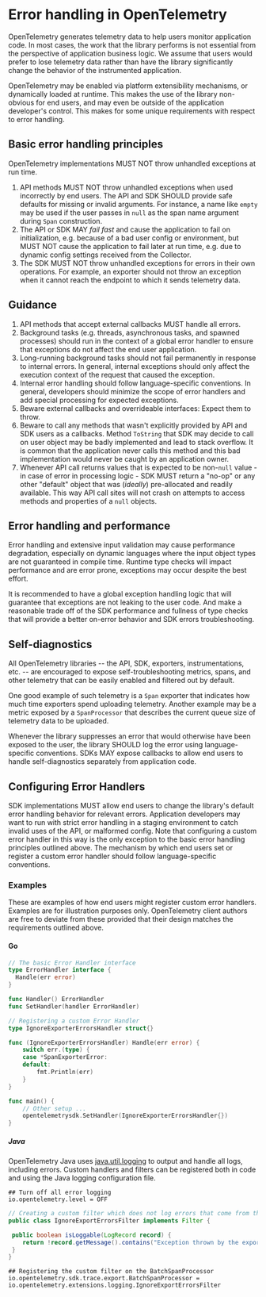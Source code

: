 # Error handling in OpenTelemetry

OpenTelemetry generates telemetry data to help users monitor application code.
In most cases, the work that the library performs is not essential from the perspective of application business logic.
We assume that users would prefer to lose telemetry data rather than have the library significantly change the behavior of the instrumented application.

OpenTelemetry may be enabled via platform extensibility mechanisms, or dynamically loaded at runtime.
This makes the use of the library non-obvious for end users, and may even be outside of the application developer's control.
This makes for some unique requirements with respect to error handling.

## Basic error handling principles

OpenTelemetry implementations MUST NOT throw unhandled exceptions at run time.

1. API methods MUST NOT throw unhandled exceptions when used incorrectly by end users.
   The API and SDK SHOULD provide safe defaults for missing or invalid arguments.
   For instance, a name like `empty` may be used if the user passes in `null` as the span name argument during `Span` construction.
2. The API or SDK MAY _fail fast_ and cause the application to fail on initialization, e.g. because of a bad user config or environment, but MUST NOT cause the application to fail later at run time, e.g. due to dynamic config settings received from the Collector.
3. The SDK MUST NOT throw unhandled exceptions for errors in their own operations.
   For example, an exporter should not throw an exception when it cannot reach the endpoint to which it sends telemetry data.

## Guidance

1. API methods that accept external callbacks MUST handle all errors.
2. Background tasks (e.g. threads, asynchronous tasks, and spawned processes) should run in the context of a global error handler to ensure that exceptions do not affect the end user application.
3. Long-running background tasks should not fail permanently in response to internal errors.
   In general, internal exceptions should only affect the execution context of the request that caused the exception.
4. Internal error handling should follow language-specific conventions.
   In general, developers should minimize the scope of error handlers and add special processing for expected exceptions.
5. Beware external callbacks and overrideable interfaces: Expect them to throw.
6. Beware to call any methods that wasn't explicitly provided by API and SDK users as a callbacks.
   Method `ToString` that SDK may decide to call on user object may be badly implemented and lead to stack overflow.
   It is common that the application never calls this method and this bad implementation would never be caught by an application owner.
7. Whenever API call returns values that is expected to be non-`null` value - in case of error in processing logic - SDK MUST return a "no-op" or any other "default" object that was (_ideally_) pre-allocated and readily available.
   This way API call sites will not crash on attempts to access methods and properties of a `null` objects.

## Error handling and performance

Error handling and extensive input validation may cause performance degradation, especially on dynamic languages where the input object types are not guaranteed in compile time.
Runtime type checks will impact performance and are error prone, exceptions may occur despite the best effort.

It is recommended to have a global exception handling logic that will guarantee that exceptions are not leaking to the user code.
And make a reasonable trade off of the SDK performance and fullness of type checks that will provide a better on-error behavior and SDK errors troubleshooting.

## Self-diagnostics

All OpenTelemetry libraries -- the API, SDK, exporters, instrumentations, etc. -- are encouraged to expose self-troubleshooting metrics, spans, and other telemetry that can be easily enabled and filtered out by default.

One good example of such telemetry is a `Span` exporter that indicates how much time exporters spend uploading telemetry.
Another example may be a metric exposed by a `SpanProcessor` that describes the current queue size of telemetry data to be uploaded.

Whenever the library suppresses an error that would otherwise have been exposed to the user, the library SHOULD log the error using language-specific conventions.
SDKs MAY expose callbacks to allow end users to handle self-diagnostics separately from application code.

## Configuring Error Handlers

SDK implementations MUST allow end users to change the library's default error handling behavior for relevant errors.
Application developers may want to run with strict error handling in a staging environment to catch invalid uses of the API, or malformed config.
Note that configuring a custom error handler in this way is the only exception to the basic error handling principles outlined above.
The mechanism by which end users set or register a custom error handler should follow language-specific conventions.

### Examples

These are examples of how end users might register custom error handlers.
Examples are for illustration purposes only. OpenTelemetry client authors
are free to deviate from these provided that their design matches the requirements outlined above.

#### Go

```go
// The basic Error Handler interface
type ErrorHandler interface {
  Handle(err error)
}

func Handler() ErrorHandler
func SetHandler(handler ErrorHandler)
```

```go
// Registering a custom Error Handler
type IgnoreExporterErrorsHandler struct{}

func (IgnoreExporterErrorsHandler) Handle(err error) {
    switch err.(type) {
    case *SpanExporterError:
    default:
        fmt.Println(err)
    }
}

func main() {
    // Other setup ...
    opentelemetrysdk.SetHandler(IgnoreExporterErrorsHandler{})
}

```

##### Java

OpenTelemetry Java uses [java.util.logging](https://docs.oracle.com/javase/7/docs/api/java/util/logging/package-summary.html)
to output and handle all logs, including errors. Custom handlers and filters can be registered both in code and using the Java logging configuration file.  

```properties
## Turn off all error logging
io.opentelemetry.level = OFF
```

```java
// Creating a custom filter which does not log errors that come from the exporter
public class IgnoreExportErrorsFilter implements Filter {

 public boolean isLoggable(LogRecord record) {
    return !record.getMessage().contains("Exception thrown by the export");
 }
}
```

```properties
## Registering the custom filter on the BatchSpanProcessor
io.opentelemetry.sdk.trace.export.BatchSpanProcessor = io.opentelemetry.extensions.logging.IgnoreExportErrorsFilter
```
